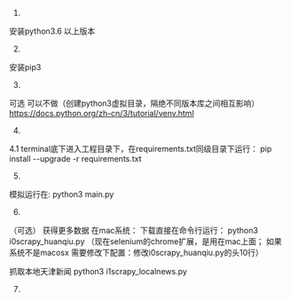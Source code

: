 1.
安装python3.6 以上版本

2. 
安装pip3 

3.
可选  可以不做（创建python3虚拟目录，隔绝不同版本库之间相互影响）
https://docs.python.org/zh-cn/3/tutorial/venv.html

4.
4.1
terminal底下进入工程目录下，在requirements.txt同级目录下运行：
pip install --upgrade -r requirements.txt

5.
模拟运行在:
python3 main.py

6.
（可选）
获得更多数据
在mac系统：
下载直接在命令行运行：
python3 i0scrapy_huanqiu.py
（现在selenium的chrome扩展，是用在mac上面；
如果系统不是macosx 需要修改下配置：修改i0scrapy_huanqiu.py的头10行）

抓取本地天津新闻
python3  i1scrapy_localnews.py

7.
